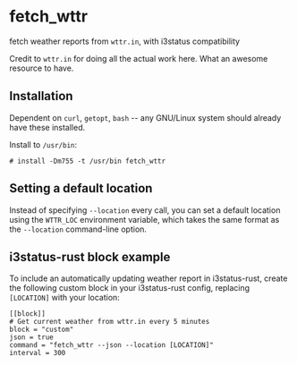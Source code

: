 # fetch_wttr
fetch weather reports from `wttr.in`, with i3status compatibility 

Credit to `wttr.in` for doing all the actual work here. What an awesome
resource to have. 

## Installation
Dependent on `curl`, `getopt`, `bash` -- any GNU/Linux system should already have these installed.

Install to `/usr/bin`:

```
# install -Dm755 -t /usr/bin fetch_wttr
``` 
## Setting a default location
Instead of specifying `--location` every call, you can set a default location using the `WTTR_LOC` environment variable, which takes the same format as the `--location` command-line option.

## i3status-rust block example
To include an automatically updating weather report in i3status-rust, create the following custom block in your i3status-rust config, replacing `[LOCATION]` with your location:

```
[[block]]
# Get current weather from wttr.in every 5 minutes
block = "custom" 
json = true
command = "fetch_wttr --json --location [LOCATION]"
interval = 300
```

